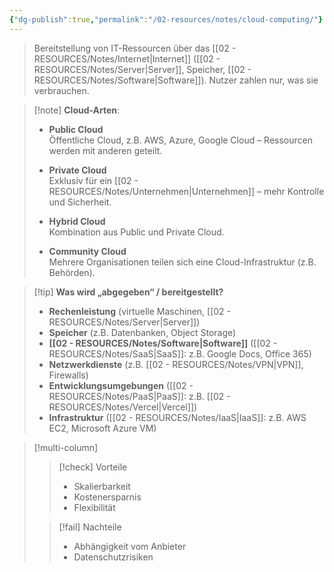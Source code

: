 ```yaml
---
{"dg-publish":true,"permalink":"/02-resources/notes/cloud-computing/"}
---
```


> Bereitstellung von IT-Ressourcen über das [[02 - RESOURCES/Notes/Internet\|Internet]] ([[02 - RESOURCES/Notes/Server\|Server]], Speicher, [[02 - RESOURCES/Notes/Software\|Software]]). Nutzer zahlen nur, was sie verbrauchen.

> [!note] **Cloud-Arten**:
> 
> - **Public Cloud**  
>     Öffentliche Cloud, z.B. AWS, Azure, Google Cloud – Ressourcen werden mit anderen geteilt.
>     
> - **Private Cloud**  
>     Exklusiv für ein [[02 - RESOURCES/Notes/Unternehmen\|Unternehmen]] – mehr Kontrolle und Sicherheit.
>     
> - **Hybrid Cloud**  
>     Kombination aus Public und Private Cloud.
>     
> - **Community Cloud**  
>     Mehrere Organisationen teilen sich eine Cloud-Infrastruktur (z.B. Behörden).
>     

> [!tip] **Was wird „abgegeben“ / bereitgestellt?**
> 
> - **Rechenleistung** (virtuelle Maschinen, [[02 - RESOURCES/Notes/Server\|Server]])
> - **Speicher** (z.B. Datenbanken, Object Storage)
> - **[[02 - RESOURCES/Notes/Software\|Software]]** ([[02 - RESOURCES/Notes/SaaS\|SaaS]]: z.B. Google Docs, Office 365)
> - **Netzwerkdienste** (z.B. [[02 - RESOURCES/Notes/VPN\|VPN]], Firewalls)
> - **Entwicklungsumgebungen** ([[02 - RESOURCES/Notes/PaaS\|PaaS]]: z.B. [[02 - RESOURCES/Notes/Vercel\|Vercel]])
> - **Infrastruktur** ([[02 - RESOURCES/Notes/IaaS\|IaaS]]: z.B. AWS EC2, Microsoft Azure VM)

>[!multi-column]
> 
>>[!check] Vorteile
>> - Skalierbarkeit 
>> - Kostenersparnis 
>> - Flexibilität
> 
>>[!fail] Nachteile
>> - Abhängigkeit vom Anbieter
>> - Datenschutzrisiken

